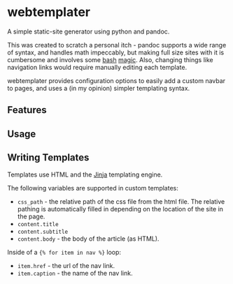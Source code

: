 # webtemplater

A simple static-site generator using python and pandoc.

This was created to scratch a personal itch - pandoc supports a wide range of syntax, and handles math impeccably, but making full size sites with it is cumbersome and involves some [bash](http://hamwaves.com/pandoc/article/en/makefile) [magic](https://wstyler.ucsd.edu/posts/pandoc_website.html). Also, changing things like navigation links would require manually editing each template.

webtemplater provides configuration options to easily add a custom navbar to pages, and uses a (in my opinion) simpler templating syntax.

## Features

## Usage

## Writing Templates

Templates use HTML and the [Jinja](https://jinja.palletsprojects.com/) templating engine.


The following variables are supported in custom templates:
- `css_path` - the relative path of the css file from the html file. The relative pathing is automatically filled in depending on the location of the site in the page.
- `content.title`
- `content.subtitle`
- `content.body` - the body of the article (as HTML).

Inside of a `{% for item in nav %}` loop:
- `item.href` - the url of the nav link.
- `item.caption` - the name of the nav link.
